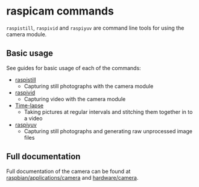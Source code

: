 # raspicam commands

`raspistill`, `raspivid` and `raspiyuv` are command line tools for using the camera module.

## Basic usage

See guides for basic usage of each of the commands:

- [raspistill](./raspistill.md)
    - Capturing still photographs with the camera module
- [raspivid](./raspivid.md)
    - Capturing video with the camera module
- [Time-lapse](./timelapse.md)
    - Taking pictures at regular intervals and stitching them together in to a video
- [raspiyuv](./raspiyuv.md)
    - Capturing still photographs and generating raw unprocessed image files

## Full documentation

Full documentation of the camera can be found at [raspbian/applications/camera](/raspbian/applications/camera.md) and [hardware/camera](/hardware/camera).
